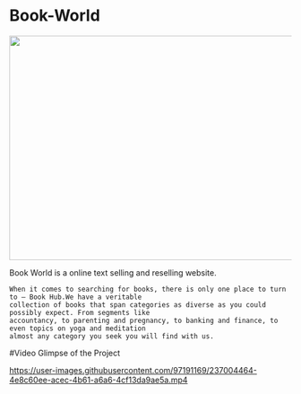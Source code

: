 # Book-World

<img src="https://images.unsplash.com/photo-1481627834876-b7833e8f5570?ixlib=rb-1.2.1&ixid=MnwxMjA3fDB8MHxwaG90by1wYWdlfHx8fGVufDB8fHx8&auto=format&fit=crop&w=841&q=80" width="900" height="400">

Book World is a online text selling and reselling website.


    When it comes to searching for books, there is only one place to turn to – Book Hub.We have a veritable 
    collection of books that span categories as diverse as you could possibly expect. From segments like 
    accountancy, to parenting and pregnancy, to banking and finance, to even topics on yoga and meditation 
    almost any category you seek you will find with us.
    
#Video Glimpse of the Project


https://user-images.githubusercontent.com/97191169/237004464-4e8c60ee-acec-4b61-a6a6-4cf13da9ae5a.mp4


